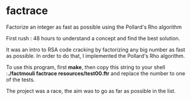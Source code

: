 # factrace
Factorize an integer as fast as possible using the Pollard's Rho algorithm

First rush : 48 hours to understand a concept and find the best solution.

It was an intro to RSA code cracking by factorizing any big number as fast as possible. In order to do that, I implemented the Pollard's Rho algorithm.

To use this program, first <b>make</b>, then copy this string to your shell :<b>./factmouli factrace resources/test00.ftr</b> and replace the number to one of the tests.

The project was a race, the aim was to go as far as possible in the list.
